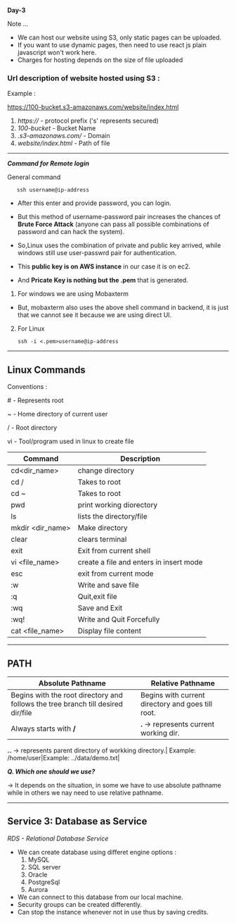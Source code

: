 
**Day-3** 

Note ...
- We can host our website using S3, only static pages can be uploaded.
- If you want to use dynamic pages, then need to use react js plain javascript won't work here.
- Charges for hosting depends on the size of file uploaded

### Url description of website hosted using S3 :

Example :

 https://100-bucket.s3-amazonaws.com/website/index.html
  
 1. *https://*                      -   protocol prefix ('s' represents secured)
 2. *100-bucket*                    -   Bucket Name 
 3. *.s3-amazonaws.com/*            -   Domain  
 4. *website/index.html*            -   Path of file        
  
---  

***Command for Remote login***

General command
       
       ssh username@ip-address   
- After this enter and provide password, you can login.
         
- But this method of username-password pair increases the chances of **Brute Force Attack** (anyone can pass all possible combinations     of password and can hack the system).
- So,Linux uses the combination of private and public key arrived, while windows still use user-passwrd pair for authentication.
- This **public key is on AWS instance** in our case it is on ec2. 
- And **Pricate Key is nothing but the .pem** that is generated.

1. For windows  we are using Mobaxterm

- But, mobaxterm also uses the above shell command in backend, it is just that we cannot see it because we are using direct UI.

2. For Linux
       
       ssh -i <.pem>username@ip-address

---

## Linux Commands 

Conventions : 

 \# - Represents root
 
 ~  - Home directory of current user
 
 /  - Root directory 
 
 vi - Tool/program used in linux to create file

 **Command** | **Description** |
 --- | --- |
 cd<dir_name>| change directory |
 cd /|Takes to root|
 cd ~|Takes to root|
 pwd|print working diorectory|
 ls|lists the directory/file|
 mkdir <dir_name>|Make directory|
 clear|clears terminal|
 exit|Exit from current shell|
 vi <file_name>|create a file and enters in insert mode|
 esc|exit from current mode|
 :w|Write and save file|
 :q|Quit,exit file|
 :wq|Save and Exit|
 :wq!|Write and Quit Forcefully|
 cat <file_name>|Display file content|
 
---

## PATH

**Absolute Pathname**|**Relative Pathname**|
---|---
Begins with the root directory and follows the tree branch till desired dir/file|Begins with current directory and goes till root.|
Always starts with **/**| **.** -> represents current working dir. 

**..** -> represents parent directory of workking directory.|
Example: /home/user|Example: ../data/demo.txt| 

***Q. Which one should we use?***

-> It depends on the situation, in some we have to use absolute pathname while in others we nay need to use relative pathname.

---

## Service 3: Database as Service		

*RDS - Relational Database Service*

- We can create database using differet engine options :
  1. MySQL
  2. SQL server
  3. Oracle
  4. PostgreSql
  5. Aurora
- We can connect to this database from our local machine.
- Security groups can be created differently.
- Can stop the instance whenever not in use thus by saving credits.


